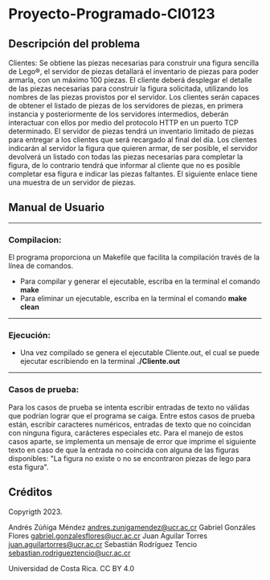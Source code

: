 # Proyecto-Programado-CI0123

## **Descripción del problema**

Clientes: Se obtiene las piezas necesarias para construir una figura sencilla de Lego®, el servidor de piezas detallará el inventario de piezas para poder armarla, con
un máximo 100 piezas. El cliente deberá desplegar el detalle de las piezas necesarias para construir la figura solicitada, utilizando los nombres de las piezas provistos 
por el servidor. Los clientes serán capaces de obtener el listado de piezas de los servidores de piezas, en primera instancia y posteriormente de los servidores intermedios, deberán interactuar con ellos por medio del protocolo HTTP en un puerto TCP determinado. El servidor de piezas tendrá un inventario limitado de piezas para entregar a los clientes que será recargado al final del día. Los clientes indicarán al servidor la figura que quieren armar, de ser posible, el servidor devolverá un listado con todas las piezas necesarias para completar la figura, de lo contrario tendrá que informar al cliente que no es posible completar esa figura e indicar las piezas faltantes. El siguiente enlace tiene una muestra de un servidor de piezas.

## **Manual de Usuario**

---

### **Compilacion:**

El programa proporciona un Makefile que facilita la compilación través de la línea de comandos.
* Para compilar y generar el ejecutable, escriba en la terminal el comando **make**
* Para eliminar un ejecutable, escriba en la terminal el comando **make clean**

---

### **Ejecución:**

* Una vez compilado se genera el ejecutable Cliente.out, el cual se puede ejecutar escribiendo en la terminal **./Cliente.out**

---

### **Casos de prueba:**

Para los casos de prueba se intenta escribir entradas de texto no válidas que podrían lograr que el programa se caiga. Entre estos casos de prueba están, escribir caracteres numéricos, entradas de texto que no coincidan con ninguna figura, carácteres especiales etc. Para el manejo de estos casos aparte, se implementa un mensaje de error que imprime el siguiente texto en caso de que la entrada no coincida con alguna de las figuras disponibles: "La figura no existe o no se encontraron piezas de lego para esta figura".

## **Créditos**

Copyrigth 2023.

Andrés Zúñiga Méndez <andres.zunigamendez@ucr.ac.cr>
Gabriel Gonzáles Flores <gabriel.gonzalesflores@ucr.ac.cr>
Juan Aguilar Torres <juan.aguilartorres@ucr.ac.cr>
Sebastián Rodríguez Tencio <sebastian.rodrigueztencio@ucr.ac.cr>

Universidad de Costa Rica. CC BY 4.0